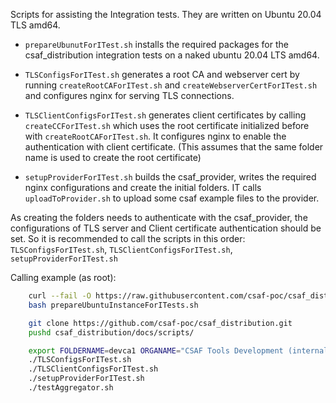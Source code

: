 Scripts for assisting the Integration tests. They are written on Ubuntu 20.04 TLS amd64.

- `prepareUbunutForITest.sh` installs the required packages for the csaf_distribution integration tests on a naked ubuntu 20.04 LTS amd64.

- `TLSConfigsForITest.sh` generates a root CA and webserver cert by running `createRootCAForITest.sh` and `createWebserverCertForITest.sh`
and configures nginx for serving TLS connections.

- `TLSClientConfigsForITest.sh` generates client certificates by calling `createCCForITest.sh` which uses the root certificate initialized before with `createRootCAForITest.sh`. It configures nginx to enable the authentication with client certificate. (This assumes that the same folder name is used to create the root certificate)

- `setupProviderForITest.sh` builds the csaf_provider, writes the required nginx configurations and create the initial folders. IT calls `uploadToProvider.sh` to upload some csaf example files to the provider.

As creating the folders needs to authenticate with the csaf_provider, the configurations of TLS server and Client certificate authentication should be set. So it is recommended to call the scripts in this order: `TLSConfigsForITest.sh`, `TLSClientConfigsForITest.sh`, `setupProviderForITest.sh`

Calling example (as root):
``` bash
    curl --fail -O https://raw.githubusercontent.com/csaf-poc/csaf_distribution/main/docs/scripts/prepareUbuntuInstanceForITests.sh
    bash prepareUbuntuInstanceForITests.sh

    git clone https://github.com/csaf-poc/csaf_distribution.git
    pushd csaf_distribution/docs/scripts/

    export FOLDERNAME=devca1 ORGANAME="CSAF Tools Development (internal)"
    ./TLSConfigsForITest.sh
    ./TLSClientConfigsForITest.sh
    ./setupProviderForITest.sh
    ./testAggregator.sh
```
